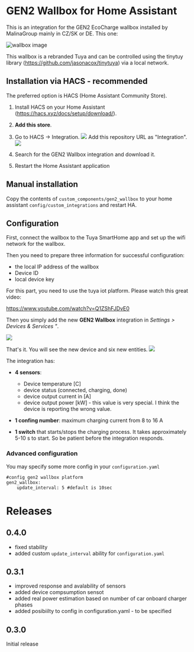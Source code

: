 # GEN2 Wallbox for Home Assistant

This is an integration for the GEN2 EcoCharge wallbox installed by MalinaGroup mainly in CZ/SK or DE. This one:

![wallbox image](imgs/gen2_middle.jpg)

This wallbox is a rebranded Tuya and can be controlled using the tinytuy library (https://github.com/jasonacox/tinytuya) via a local network.  

## Installation via HACS - recommended
The preferred option is HACS (Home Assistant Community Store).

1. Install HACS on your Home Assistant (https://hacs.xyz/docs/setup/download/).

2. **Add this store**. 
 3. Go to HACS -> Integration. 
 ![](imgs/hacs1.png)
 Add this repository URL as "Integration".
 ![](imgs/hacs2.png)

3. Search for the GEN2 Wallbox integration and download it.
4. Restart the Home Assistant application

## Manual installation
Copy the contents of `custom_components/gen2_wallbox` to your home assistant `config/custom_integrations` and restart HA. 

## Configuration
First, connect the wallbox to the Tuya SmartHome app and set up the wifi network for the wallbox. 

Then you need to prepare three information for successful configuration:
- the local IP address of the wallbox
- Device ID
- local device key

For this part, you need to use the tuya iot platform. Please watch this great video:

https://www.youtube.com/watch?v=Q1ZShFJDvE0

Then you simply add the new **GEN2 Wallbox** integration in *Settings > Devices & Services "*.

![](imgs/config-1.png)

That's it. You will see the new device and six new entities.
![](imgs/screen-1.png)

The integration has:
- **4 sensors**:
    - Device temperature [C]
    - device status (connected, charging, done)
    - device output current in [A]
    - device output power [kW] - this value is very special. I think the device is reporting the wrong value.

- **1 confing number**: maximum charging current from 8 to 16 A
- **1 switch** that starts/stops the charging process. It takes approximately 5-10 s to start. So be patient before the integration responds.

### Advanced configuration
You may specify some more config in your `configuration.yaml`

```
#config gen2 wallbox platform
gen2_wallbox:
    update_interval: 5 #default is 10sec
```




# Releases

## 0.4.0
- fixed stability
- added custom `update_interval` ability for `configuration.yaml`

## 0.3.1
- improved response and avalability of sensors
- added device compsumption sensot
- added real power estimation based on number of car onboard charger phases
- added posibiilty to config in configuration.yaml - to be specified

## 0.3.0
Initial release


